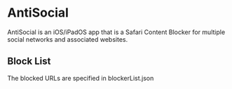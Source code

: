 # AntiSocial

AntiSocial is an iOS/iPadOS app that is a Safari Content Blocker for multiple social networks and associated websites.

## Block List
The blocked URLs are specified in blockerList.json
